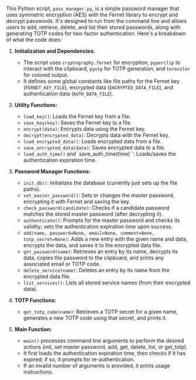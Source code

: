 This Python script, `pass_manager.py`, is a simple password manager that uses symmetric encryption (AES) with the Fernet library to encrypt and decrypt passwords. It's designed to run from the command line and allows users to add, retrieve, delete, and list their stored passwords, along with generating TOTP codes for two-factor authentication. Here's a breakdown of what the code does:

1. **Initialization and Dependencies:**
   - The script uses `cryptography.fernet` for encryption, `pyperclip` to interact with the clipboard, `pyotp` for TOTP generation, and `termcolor` for colored output.
   - It defines some global constants like file paths for the Fernet key (`FERNET_KEY_FILE`), encrypted data (`ENCRYPTED_DATA_FILE`), and authentication data (`AUTH_DATA_FILE`).

2. **Utility Functions:**
   - `load_key()`: Loads the Fernet key from a file.
   - `save_key(key)`: Saves the Fernet key to a file.
   - `encrypt(data)`: Encrypts data using the Fernet key.
   - `decrypt(encrypted_data)`: Decrypts data with the Fernet key.
   - `load_encrypted_data()`: Loads encrypted data from a file.
   - `save_encrypted_data(data)`: Saves encrypted data to a file.
   - `load_auth_time()` and `save_auth_time(time)``: Loads/saves the authentication expiration time.

3. **Password Manager Functions:**
   - `init_db()`: Initializes the database (currently just sets up the file paths).
   - `set_master_password()`: Sets or changes the master password, encrypting it with Fernet and saving the key.
   - `check_password(candidate)`: Checks if a candidate password matches the stored master password (after decrypting it).
   - `authenticate()`: Prompts for the master password and checks its validity; sets the authentication expiration time upon success.
   - `add(name, password=None, email=None, comment=None, totp_secret=None)`: Adds a new entry with the given name and data, encrypts the data, and saves it to the encrypted data file.
   - `get_password(name)`: Retrieves an entry by its name, decrypts its data, copies the password to the clipboard, and prints any associated email or TOTP code.
   - `delete_service(name)`: Deletes an entry by its name from the encrypted data file.
   - `list_services()`: Lists all stored service names (from their encrypted data).

4. **TOTP Functions:**
   - `get_totp_code(name)`: Retrieves a TOTP secret for a given name, generates a new TOTP code using that secret, and prints it.

5. **Main Function:**
   - `main()` processes command line arguments to perform the desired actions (init, set master password, add, get, delete, list, or get_totp).
   - It first loads the authentication expiration time, then checks if it has expired; if so, it prompts for re-authentication.
   - If an invalid number of arguments is provided, it prints usage instructions.


